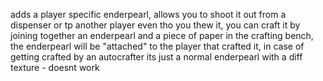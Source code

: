 adds a player specific enderpearl,
allows you to shoot it out from a dispenser or tp another player even tho you thew it,
you can craft it by joining together an enderpearl and a piece of paper in the crafting bench,
the enderpearl will be "attached" to the player that crafted it,
in case of getting crafted by an autocrafter its just a normal enderpearl with a diff texture - doesnt work

